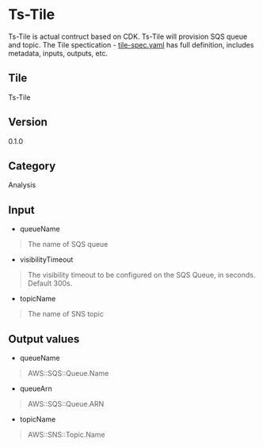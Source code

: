 # Ts-Tile

Ts-Tile is actual contruct based on CDK. Ts-Tile will provision SQS queue and topic. The Tile spectication - [tile-spec.yaml](./tile-spec.yaml) has full definition, includes metadata, inputs, outputs, etc.

## Tile 
Ts-Tile

## Version
0.1.0

## Category
Analysis

## Input 

- queueName
>The name of SQS queue

- visibilityTimeout
>The visibility timeout to be configured on the SQS Queue, in seconds. Default 300s.

- topicName
>The name of SNS topic


## Output values

- queueName
>AWS::SQS::Queue.Name

- queueArn
>AWS::SQS::Queue.ARN

- topicName
>AWS::SNS::Topic.Name


